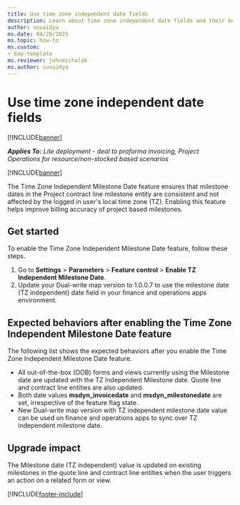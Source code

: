 ```yaml
---
title: Use time zone independent date fields
description: Learn about time zone independent date fields and their behavior in the context of Project Operations
author: suvaidya
ms.date: 04/28/2025
ms.topic: how-to
ms.custom: 
- bap-template
ms.reviewer: johnmichalak
ms.author: suvaidya
---
```

# Use time zone independent date fields

[!INCLUDE[banner](../includes/banner.md)]

_**Applies To:** Lite deployment - deal to proforma invoicing, Project Operations for resource/non-stocked based scenarios_

[!INCLUDE[banner](../includes/banner.md)]

The Time Zone Independent Milestone Date feature ensures that milestone dates in the Project contract line milestone entity are consistent and not affected by the logged in user's local time zone (TZ). Enabling this feature helps improve billing accuracy of project based milestones.  

## Get started

To enable the Time Zone Independent Milestone Date feature, follow these steps.

1. Go to  **Settings** \> **Parameters** \> **Feature control** \> **Enable TZ Independent Milestone Date**. 
2. Update your Dual-write map version to 1.0.0.7 to use the milestone date (TZ independent) date field in your finance and operations apps environment.


## Expected behaviors after enabling the Time Zone Independent Milestone Date feature 

The following list shows the expected behaviors after you enable the Time Zone Independent Milestone Date feature.

- All out-of-the-box (OOB) forms and views currently using the Milestone date are updated with the TZ Independent Milestone date. Quote line and contract line entities are also updated.
- Both date values **msdyn_invoicedate** and **msdyn_milestonedate** are set, irrespective of the feature flag state.
- New Dual-write map version with TZ independent milestone date value can be used on finance and operations apps to sync over TZ independent milestone date. 

## Upgrade impact

The Milestone date (TZ independent) value is updated on existing milestones in the quote line and contract line entities when the user triggers an action on a related form or view. 

[!INCLUDE[footer-include](../includes/footer-banner.md)]
